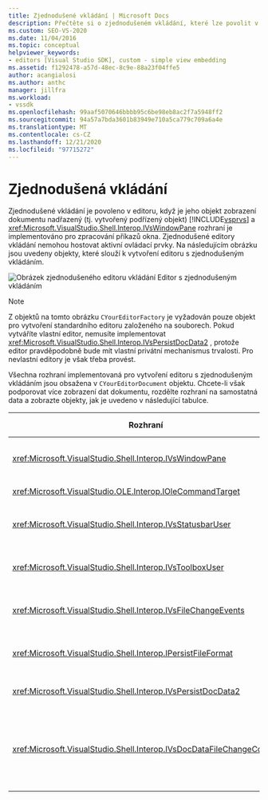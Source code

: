 ```yaml
---
title: Zjednodušené vkládání | Microsoft Docs
description: Přečtěte si o zjednodušeném vkládání, které lze povolit v editoru, pokud je jeho objekt zobrazení dokumentu podřízeným prvkem sady Visual Studio.
ms.custom: SEO-VS-2020
ms.date: 11/04/2016
ms.topic: conceptual
helpviewer_keywords:
- editors [Visual Studio SDK], custom - simple view embedding
ms.assetid: f1292478-a57d-48ec-8c9e-88a23f04ffe5
author: acangialosi
ms.author: anthc
manager: jillfra
ms.workload:
- vssdk
ms.openlocfilehash: 99aaf5070646bbbb95c6be98eb8ac2f7a5948ff2
ms.sourcegitcommit: 94a57a7bda3601b83949e710a5ca779c709a6a4e
ms.translationtype: MT
ms.contentlocale: cs-CZ
ms.lasthandoff: 12/21/2020
ms.locfileid: "97715272"
---
```

# <a name="simplified-embedding"></a>Zjednodušená vkládání
Zjednodušené vkládání je povoleno v editoru, když je jeho objekt zobrazení dokumentu nadřazený (tj. vytvořený podřízený objekt) [!INCLUDE[vsprvs](../code-quality/includes/vsprvs_md.md)] a <xref:Microsoft.VisualStudio.Shell.Interop.IVsWindowPane> rozhraní je implementováno pro zpracování příkazů okna. Zjednodušené editory vkládání nemohou hostovat aktivní ovládací prvky. Na následujícím obrázku jsou uvedeny objekty, které slouží k vytvoření editoru s zjednodušeným vkládáním.

 ![Obrázek zjednodušeného editoru vkládání](../extensibility/media/vssimplifiedembeddingeditor.gif "vsSimplifiedEmbeddingEditor") Editor s zjednodušeným vkládáním

> [!NOTE]
> Z objektů na tomto obrázku `CYourEditorFactory` je vyžadován pouze objekt pro vytvoření standardního editoru založeného na souborech. Pokud vytváříte vlastní editor, nemusíte implementovat <xref:Microsoft.VisualStudio.Shell.Interop.IVsPersistDocData2> , protože editor pravděpodobně bude mít vlastní privátní mechanismus trvalosti. Pro nevlastní editory je však třeba provést.

 Všechna rozhraní implementovaná pro vytvoření editoru s zjednodušeným vkládáním jsou obsažena v `CYourEditorDocument` objektu. Chcete-li však podporovat více zobrazení dat dokumentu, rozdělte rozhraní na samostatná data a zobrazte objekty, jak je uvedeno v následující tabulce.

|Rozhraní|Umístění rozhraní|Použití|
|---------------|---------------------------|---------|
|<xref:Microsoft.VisualStudio.Shell.Interop.IVsWindowPane>|Zobrazit|Poskytuje připojení k nadřazenému oknu.|
|<xref:Microsoft.VisualStudio.OLE.Interop.IOleCommandTarget>|Zobrazit|Zpracovává příkazy.|
|<xref:Microsoft.VisualStudio.Shell.Interop.IVsStatusbarUser>|Zobrazit|Povolí aktualizace stavového řádku.|
|<xref:Microsoft.VisualStudio.Shell.Interop.IVsToolboxUser>|Zobrazit|Povolí položky **panelu nástrojů** .|
|<xref:Microsoft.VisualStudio.Shell.Interop.IVsFileChangeEvents>|Data|Odesílá oznámení při změně souboru.|
|<xref:Microsoft.VisualStudio.Shell.Interop.IPersistFileFormat>|Data|Povolí funkci Uložit jako pro typ souboru.|
|<xref:Microsoft.VisualStudio.Shell.Interop.IVsPersistDocData2>|Data|Povoluje stálost dokumentu.|
|<xref:Microsoft.VisualStudio.Shell.Interop.IVsDocDataFileChangeControl>|Data|Umožňuje potlačit události změny souborů, jako je například opakované spuštění.|
